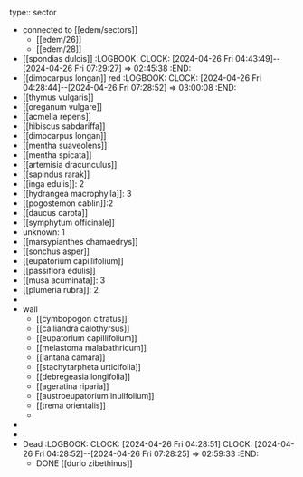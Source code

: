 type:: sector

- connected to [[edem/sectors]]
	- [[edem/26]]
	- [[edem/28]]
- [[spondias dulcis]]
  :LOGBOOK:
  CLOCK: [2024-04-26 Fri 04:43:49]--[2024-04-26 Fri 07:29:27] =>  02:45:38
  :END:
- [[dimocarpus longan]] red
  :LOGBOOK:
  CLOCK: [2024-04-26 Fri 04:28:44]--[2024-04-26 Fri 07:28:52] =>  03:00:08
  :END:
- [[thymus vulgaris]]
- [[oreganum vulgare]]
- [[acmella repens]]
- [[hibiscus sabdariffa]]
- [[dimocarpus longan]]
- [[mentha suaveolens]]
- [[mentha spicata]]
- [[artemisia dracunculus]]
- [[sapindus rarak]]
- [[inga edulis]]: 2
- [[hydrangea macrophylla]]: 3
- [[pogostemon cablin]]:2
- [[daucus carota]]
- [[symphytum officinale]]
- unknown: 1
- [[marsypianthes chamaedrys]]
- [[sonchus asper]]
- [[eupatorium capillifolium]]
- [[passiflora edulis]]
- [[musa acuminata]]: 3
- [[plumeria rubra]]: 2
-
- wall
	- [[cymbopogon citratus]]
	- [[calliandra calothyrsus]]
	- [[eupatorium capillifolium]]
	- [[melastoma malabathricum]]
	- [[lantana camara]]
	- [[stachytarpheta urticifolia]]
	- [[debregeasia longifolia]]
	- [[ageratina riparia]]
	- [[austroeupatorium inulifolium]]
	- [[trema orientalis]]
	-
-
-
- Dead
  :LOGBOOK:
  CLOCK: [2024-04-26 Fri 04:28:51]
  CLOCK: [2024-04-26 Fri 04:28:52]--[2024-04-26 Fri 07:28:25] =>  02:59:33
  :END:
	- DONE [[durio zibethinus]]